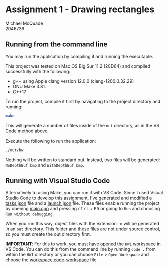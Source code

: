 # Assignment 1 - Drawing rectangles

Michael McQuade  
2046739

## Running from the command line

You may run the application by compiling it and running the executable.

This project was tested on Mac OS Big Sur 11.2 (20D64) and compiled successfully with the following:

- g++ using Apple clang version 12.0.0 (clang-1200.0.32.29)
- GNU Make 3.81.
- C++17

To run the project, compile it first by navigating to the project directory and running:

```bash
make
```

This will generate a number of files inside of the `out` directory, as in the VS Code method above.

Execute the following to run the application:

```bash
./out/hw
```

Nothing will be written to standard out. Instead, two files will be generated: `NoDepthBuf.bmp` and `WithDepthBuf.bmp`.

## Running with Visual Studio Code

Alternatively to using Make, you can run it with VS Code. Since I used Visual Studio Code to develop this assignment, I've generated and modified a [tasks.json](.vscode/tasks.json) file and a [launch.json](.vscode/launch.json) file. These files enable running the project by opening [main.cpp](src/main.cpp) and pressing <kbd>ctrl</kbd> + <kbd>F5</kbd> or going to `Run` and choosing `Run without debugging`.

When you run this way, object files with the extension `.o` will be generated in an `out` directory. This folder and these files are not under source control, so you must create the out directory first.

**IMPORTANT**: For this to work, you must have opened the `HW1` workspace in VS Code. You can do this from the command line by running `code .` from within the `HW1` directory or you can choose `File` > `Open Workspace` and choose the [workspace.code-workspace](workspace.code-workspace) file.

